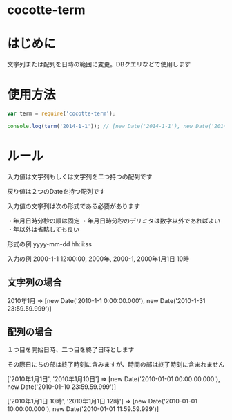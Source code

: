 cocotte-term
============

# はじめに

文字列または配列を日時の範囲に変更。DBクエリなどで使用します

# 使用方法

```javascript
var term = require('cocotte-term');

console.log(term('2014-1-1')); // [new Date('2014-1-1'), new Date('2014-1-1 23:59:59.999')]
```

# ルール
 
入力値は文字列もしくは文字列を二つ持つの配列です

戻り値は２つのDateを持つ配列です


入力値の文字列は次の形式である必要があります

 ・年月日時分秒の順は固定
 ・年月日時分秒のデリミタは数字以外であればよい
 ・年以外は省略しても良い


形式の例 yyyy-mm-dd hh:ii:ss

入力の例 2000-1-1 12:00:00, 2000年, 2000-1, 2000年1月1日 10時
 
## 文字列の場合

   2010年1月 => [new Date('2010-1-1 0:00:00.000'), new Date('2010-1-31 23:59.59.999')]

## 配列の場合
   １つ目を開始日時、二つ目を終了日時とします

   その際日にちの部は終了時刻に含みますが、時間の部は終了時刻に含まれません

   ['2010年1月1日', '2010年1月10日']
     => [new Date('2010-01-01 00:00:00.000'), new Date('2010-01-10 23:59.59.999')]

   ['2010年1月1日 10時', '2010年1月1日 12時']
     => [new Date('2010-01-01 10:00:00.000'), new Date('2010-01-01 11:59.59.999')]

